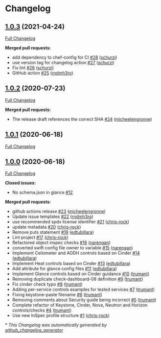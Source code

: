 # Changelog

## [1.0.3](https://github.com/dev-sec/openstack-baseline/tree/1.0.3) (2021-04-24)

[Full Changelog](https://github.com/dev-sec/openstack-baseline/compare/1.0.2...1.0.3)

**Merged pull requests:**

- add dependency to chef-config for CI [\#28](https://github.com/dev-sec/openstack-baseline/pull/28) ([schurzi](https://github.com/schurzi))
- use version tag for changelog action [\#27](https://github.com/dev-sec/openstack-baseline/pull/27) ([schurzi](https://github.com/schurzi))
- Fix lint [\#26](https://github.com/dev-sec/openstack-baseline/pull/26) ([schurzi](https://github.com/schurzi))
- GitHub action [\#25](https://github.com/dev-sec/openstack-baseline/pull/25) ([rndmh3ro](https://github.com/rndmh3ro))

## [1.0.2](https://github.com/dev-sec/openstack-baseline/tree/1.0.2) (2020-07-23)

[Full Changelog](https://github.com/dev-sec/openstack-baseline/compare/1.0.1...1.0.2)

**Merged pull requests:**

- The release draft references the correct SHA [\#24](https://github.com/dev-sec/openstack-baseline/pull/24) ([micheelengronne](https://github.com/micheelengronne))

## [1.0.1](https://github.com/dev-sec/openstack-baseline/tree/1.0.1) (2020-06-18)

[Full Changelog](https://github.com/dev-sec/openstack-baseline/compare/1.0.0...1.0.1)

## [1.0.0](https://github.com/dev-sec/openstack-baseline/tree/1.0.0) (2020-06-18)

[Full Changelog](https://github.com/dev-sec/openstack-baseline/compare/0f1838390f4d01832fde46cbe9cb91eb6bb7e009...1.0.0)

**Closed issues:**

- No schema.json in glance [\#12](https://github.com/dev-sec/openstack-baseline/issues/12)

**Merged pull requests:**

- github actions release [\#23](https://github.com/dev-sec/openstack-baseline/pull/23) ([micheelengronne](https://github.com/micheelengronne))
- Update issue templates [\#22](https://github.com/dev-sec/openstack-baseline/pull/22) ([rndmh3ro](https://github.com/rndmh3ro))
- use recommended spdx license identifier [\#21](https://github.com/dev-sec/openstack-baseline/pull/21) ([chris-rock](https://github.com/chris-rock))
- update metadata [\#20](https://github.com/dev-sec/openstack-baseline/pull/20) ([chris-rock](https://github.com/chris-rock))
- Remove puts statement [\#19](https://github.com/dev-sec/openstack-baseline/pull/19) ([edtubillara](https://github.com/edtubillara))
- Lint project [\#17](https://github.com/dev-sec/openstack-baseline/pull/17) ([chris-rock](https://github.com/chris-rock))
- Refactored object inspec checks [\#16](https://github.com/dev-sec/openstack-baseline/pull/16) ([narengan](https://github.com/narengan))
-  converted swift config file owner to variable [\#15](https://github.com/dev-sec/openstack-baseline/pull/15) ([narengan](https://github.com/narengan))
- Implement Ceilometer and AODH controls based on Cinder [\#14](https://github.com/dev-sec/openstack-baseline/pull/14) ([edtubillara](https://github.com/edtubillara))
- Implement Heat controls based on Cinder [\#13](https://github.com/dev-sec/openstack-baseline/pull/13) ([edtubillara](https://github.com/edtubillara))
- Add attribute for glance config files [\#11](https://github.com/dev-sec/openstack-baseline/pull/11) ([edtubillara](https://github.com/edtubillara))
- Implement Glance controls based on Cinder guidance [\#10](https://github.com/dev-sec/openstack-baseline/pull/10) ([trumant](https://github.com/trumant))
- Removing duplicate check-dashboard-08 definition [\#9](https://github.com/dev-sec/openstack-baseline/pull/9) ([trumant](https://github.com/trumant))
- Fix cinder check typo [\#8](https://github.com/dev-sec/openstack-baseline/pull/8) ([trumant](https://github.com/trumant))
- Adding per-service controls examples for tested services [\#7](https://github.com/dev-sec/openstack-baseline/pull/7) ([trumant](https://github.com/trumant))
- Fixing keystone-paste filename [\#6](https://github.com/dev-sec/openstack-baseline/pull/6) ([trumant](https://github.com/trumant))
- Removing comments about Security guide being incorrect [\#5](https://github.com/dev-sec/openstack-baseline/pull/5) ([trumant](https://github.com/trumant))
- Complete refactor of Keystone, Cinder, Nova, Neutron and Horizon controls/checks [\#4](https://github.com/dev-sec/openstack-baseline/pull/4) ([trumant](https://github.com/trumant))
- Use new InSpec profile structure [\#1](https://github.com/dev-sec/openstack-baseline/pull/1) ([chris-rock](https://github.com/chris-rock))



\* *This Changelog was automatically generated by [github_changelog_generator](https://github.com/github-changelog-generator/github-changelog-generator)*
